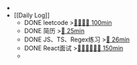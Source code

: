 -
- [[Daily Log]]
	- DONE leetcode >[🍅🍅🍅🍅 100min](#agenda-pomo://?t=f-1690944118896-1500%2Cf-1690949729584-1500%2Cf-1690954573396-1500%2Cf-1690957793886-1500)
	- DONE 简历 >[🍅 25min](#agenda-pomo://?t=f-1690988739027-1500)
	- DONE JS、TS、Regex练习 >[🍅 26min](#agenda-pomo://?t=f-1690986933202-1500%2Cp-1690988730308-1)
	- DONE React面试 >[🍅🍅🍅🍅🍅🍅 150min](#agenda-pomo://?t=f-1690960258050-1500%2Cf-1690962249347-1500%2Cf-1690963766211-1500%2Cf-1690966077735-1500%2Cf-1690969779060-1500%2Cf-1690971786050-1500)
	-